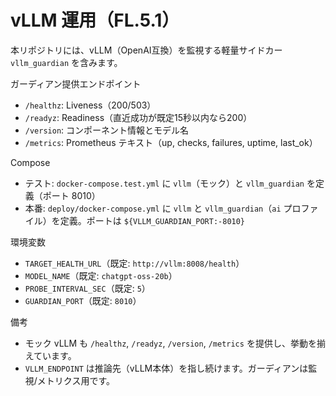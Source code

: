 # vLLM 運用（FL.5.1）

本リポジトリには、vLLM（OpenAI互換）を監視する軽量サイドカー `vllm_guardian` を含みます。

ガーディアン提供エンドポイント
- `/healthz`: Liveness（200/503）
- `/readyz`: Readiness（直近成功が既定15秒以内なら200）
- `/version`: コンポーネント情報とモデル名
- `/metrics`: Prometheus テキスト（up, checks, failures, uptime, last_ok）

Compose
- テスト: `docker-compose.test.yml` に `vllm`（モック）と `vllm_guardian` を定義（ポート 8010）
- 本番: `deploy/docker-compose.yml` に `vllm` と `vllm_guardian`（`ai` プロファイル）を定義。ポートは `${VLLM_GUARDIAN_PORT:-8010}`

環境変数
- `TARGET_HEALTH_URL`（既定: `http://vllm:8008/health`）
- `MODEL_NAME`（既定: `chatgpt-oss-20b`）
- `PROBE_INTERVAL_SEC`（既定: `5`）
- `GUARDIAN_PORT`（既定: `8010`）

備考
- モック vLLM も `/healthz`, `/readyz`, `/version`, `/metrics` を提供し、挙動を揃えています。
- `VLLM_ENDPOINT` は推論先（vLLM本体）を指し続けます。ガーディアンは監視/メトリクス用です。
